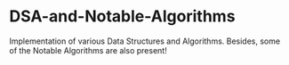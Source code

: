 # DSA-and-Notable-Algorithms
Implementation of various Data Structures and Algorithms. Besides, some of the Notable Algorithms are also present!
